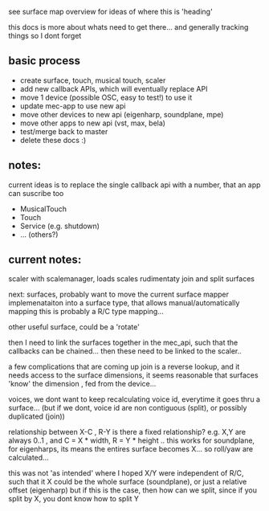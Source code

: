 see surface map overview for ideas of where this is 'heading'

this docs is more about whats need to get there... and generally tracking things so I dont forget

basic process
----------------

- create surface, touch, musical touch, scaler
- add new callback APIs, which will eventually replace API
- move 1 device (possible OSC, easy to test!) to use it
- update mec-app to use new api
- move other devices to new api (eigenharp, soundplane, mpe)
- move other apps to new api (vst, max, bela)
- test/merge back to master
- delete these docs :) 

notes:
--------------
current ideas is to replace the single callback api with a number, that an app can suscribe too

- MusicalTouch
- Touch
- Service (e.g. shutdown)
- ... (others?)



current notes:
--------------
scaler with scalemanager, loads scales 
rudimentaty join and split surfaces

next: 
surfaces, probably want to move the current surface mapper implemenataiton into a surface type, that allows manual/automatically mapping 
this is probably a R/C type mapping...

other useful surface, could be a 'rotate'

then I need to link the surfaces together in the mec_api, such that the callbacks can be chained... then these need to be linked to the scaler..

a few complications that are coming up
join is a reverse lookup, and it needs access to the surface dimensions, it seems reasonable that surfaces 'know' the dimension , fed from the device...

voices, we dont want to keep recalculating voice id, everytime it goes thru a surface... (but if we dont, voice id are non contiguous (split), or possibly duplicated (join))

relationship between X-C ,  R-Y is there a fixed relationship?
e.g. X,Y are always 0..1 , and C = X * width, R = Y * height
.. this works for soundplane, 
for eigenharps, its means the entires surface becomes X... 
so roll/yaw are calculated... 

this was not 'as intended' where I hoped X/Y were independent of R/C, 
such that it X could be the whole surface (soundplane), or just a relative offset (eigenharp)
but if this is the case, then how can we split, since if you split by X, you dont know how to split Y



